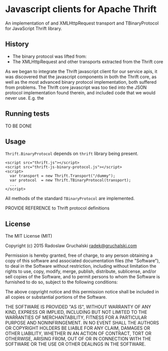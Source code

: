 # Javascript clients for Apache Thrift

An implementation of and XMLHttpRequest transport and TBinaryProtocol for JavaScript Thrift library.

## History

- The binary protocol was lifted from:
- The XMLHttpRequest and other transports extracted from the Thrift core

As we began to integrate the Thrift javascript client for our service apis, it was discovered that the javascript components in both the Thrift core, as well as the most advanced binary protocol implementation, both suffered from problems. The Thrift core javascript was too tied into the JSON protocol implementation found therein, and included code that we would never use. E.g. the 


## Running tests

TO BE DONE

## Usage


`Thrift.BinaryProtocol` depends on `thrift` library being present.

    <script src="thrift.js"></script>
    <script src="thrift-js-binary-protocol.js"></script>
    <script>
      var transport = new Thrift.Transport("/dummy");
      var protocol  = new Thrift.TBinaryProtocol(transport);
      ...
    </script>

All methods of the standard `TBinaryProtocol` are implemented.

PROVIDE REFERENCE to Thrift protocol definitions

## License

The MIT License (MIT)

Copyright (c) 2015 Radoslaw Gruchalski <radek@gruchalski.com>

Permission is hereby granted, free of charge, to any person obtaining a copy
of this software and associated documentation files (the "Software"), to deal
in the Software without restriction, including without limitation the rights
to use, copy, modify, merge, publish, distribute, sublicense, and/or sell
copies of the Software, and to permit persons to whom the Software is
furnished to do so, subject to the following conditions:

The above copyright notice and this permission notice shall be included in
all copies or substantial portions of the Software.

THE SOFTWARE IS PROVIDED "AS IS", WITHOUT WARRANTY OF ANY KIND, EXPRESS OR
IMPLIED, INCLUDING BUT NOT LIMITED TO THE WARRANTIES OF MERCHANTABILITY,
FITNESS FOR A PARTICULAR PURPOSE AND NONINFRINGEMENT. IN NO EVENT SHALL THE
AUTHORS OR COPYRIGHT HOLDERS BE LIABLE FOR ANY CLAIM, DAMAGES OR OTHER
LIABILITY, WHETHER IN AN ACTION OF CONTRACT, TORT OR OTHERWISE, ARISING FROM,
OUT OF OR IN CONNECTION WITH THE SOFTWARE OR THE USE OR OTHER DEALINGS IN
THE SOFTWARE.
